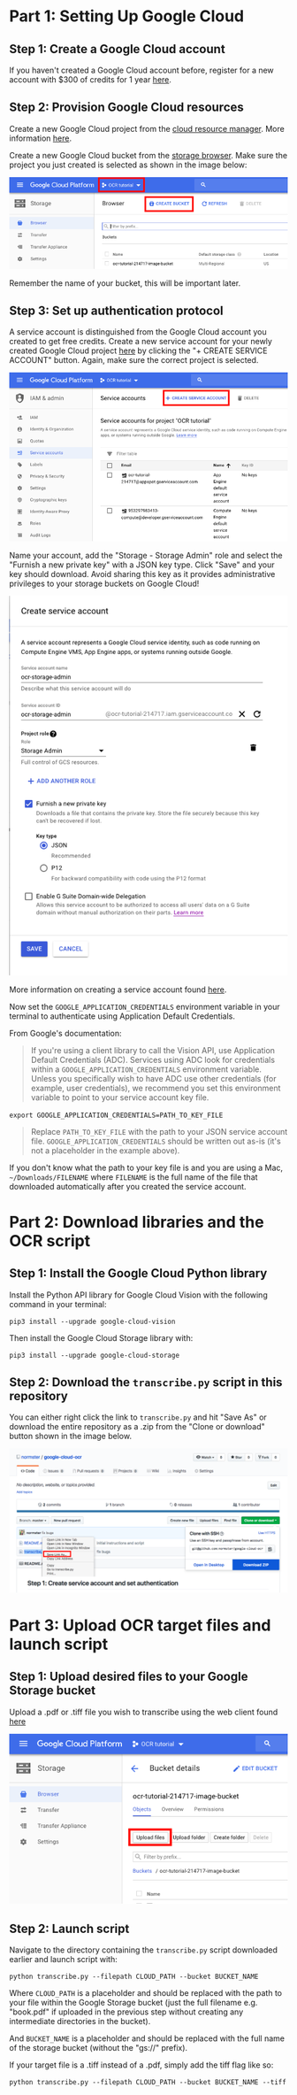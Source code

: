 # Part 1: Setting Up Google Cloud

## Step 1: Create a Google Cloud account
If you haven't created a Google Cloud account before, register for a new account with $300 of credits for 1 year [here](https://console.cloud.google.com/freetrial). 

## Step 2: Provision Google Cloud resources
Create a new Google Cloud project from the [cloud resource manager](https://console.cloud.google.com/cloud-resource-manager). More information [here](https://cloud.google.com/resource-manager/docs/creating-managing-projects).

Create a new Google Cloud bucket from the [storage browser](https://console.cloud.google.com/storage/browser). Make sure the project you just created is selected as shown in the image below:

![Storage bucket creation interface](image1.png)

Remember the name of your bucket, this will be important later.

## Step 3: Set up authentication protocol
A service account is distinguished from the Google Cloud account you created to get free credits. Create a new service account for your newly created Google Cloud project [here](https://console.cloud.google.com/iam-admin/serviceaccounts) by clicking the "+ CREATE SERVICE ACCOUNT" button. Again, make sure the correct project is selected.

![Service account creation button](image2.png)

Name your account, add the "Storage - Storage Admin" role and select the "Furnish a new private key" with a JSON key type. Click "Save" and your key should download. Avoid sharing this key as it provides administrative privileges to your storage buckets on Google Cloud!

![Service account creation details screen](image3.png)

More information on creating a service account found [here](https://cloud.google.com/iam/docs/creating-managing-service-accounts#creating_a_service_account).

Now set the `GOOGLE_APPLICATION_CREDENTIALS` environment variable in your terminal to authenticate using Application Default Credentials.

From Google's documentation:

>If you're using a client library to call the Vision API, use Application Default Credentials (ADC). Services using ADC look for credentials within a `GOOGLE_APPLICATION_CREDENTIALS` environment variable. Unless you specifically wish to have ADC use other credentials (for example, user credentials), we recommend you set this environment variable to point to your service account key file.

`export GOOGLE_APPLICATION_CREDENTIALS=PATH_TO_KEY_FILE`

>Replace `PATH_TO_KEY_FILE` with the path to your JSON service account file. `GOOGLE_APPLICATION_CREDENTIALS` should be written out as-is (it's not a placeholder in the example above).

If you don't know what the path to your key file is and you are using a Mac, `~/Downloads/FILENAME` where `FILENAME` is the full name of the file that downloaded automatically after you created the service account.


# Part 2: Download libraries and the OCR script

## Step 1: Install the Google Cloud Python library 
Install the Python API library for Google Cloud Vision with the following command in your terminal:

    pip3 install --upgrade google-cloud-vision

Then install the Google Cloud Storage library with:

    pip3 install --upgrade google-cloud-storage

## Step 2: Download the `transcribe.py` script in this repository
You can either right click the link to `transcribe.py` and hit "Save As" or download the entire repository as a .zip from the "Clone or download" button shown in the image below.

![Download options on Github](image4.png)

# Part 3: Upload OCR target files and launch script

## Step 1: Upload desired files to your Google Storage bucket
Upload a .pdf or .tiff file you wish to transcribe using the web client found [here](https://console.cloud.google.com/storage/browser)

![File upload interface](image5.png)

## Step 2: Launch script
Navigate to the directory containing the `transcribe.py` script downloaded earlier and launch script with:

    python transcribe.py --filepath CLOUD_PATH --bucket BUCKET_NAME

Where `CLOUD_PATH` is a placeholder and should be replaced with the path to your file within the Google Storage bucket (just the full filename e.g. "book.pdf" if uploaded in the previous step without creating any intermediate directories in the bucket). 

And `BUCKET_NAME` is a placeholder and should be replaced with the full name of the storage bucket (without the "gs://" prefix).

If your target file is a .tiff instead of a .pdf, simply add the tiff flag like so:

    python transcribe.py --filepath CLOUD_PATH --bucket BUCKET_NAME --tiff

